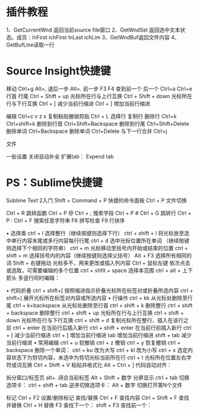 插件教程
========
1、GetCurrentWnd
返回当前source file窗口
2、GetWndSel
返回选中文本状态。成员：lnFirst ichFirst lnLast ichLim 
3、GetWndBuf返回文件内容
4、GetBufLine读取一行


Source Insight快捷键
====================

移动
Ctrl+g
Alt+,					退后一步
Alt+.					前一步 
F3 F4					查到前一个 后一个 
Ctrl+a Ctrl+e			行首 行尾 
Ctrl + Shift + up       光标所在行与上行互换
Ctrl + Shift + down     光标所在行与下行互换
Ctrl + [                减少当前行缩进
Ctrl + ]                增加当前行缩进

编辑
Ctrl+c v z x			复制粘贴撤销剪贴
Ctrl + L				选择行 
复制行
删除行 Ctrl+k Ctrl+shift+k
删除到行首 Ctrl+Shift+Backspace
删除到行尾 Ctrl+Shift+Delete
删除单词 Ctrl+Backspace
删除单词 Ctrl+Delete
与下一行合并 Ctrl+j

文件

一些设置
关闭自动补全
扩展tab： Expend tab



PS：Sublime快捷键
=============

Sublime Text 2入门
Shift + Command + P     快捷的命令面板
Ctrl + P                文件切换

Ctrl + R                跳转函数
Ctrl + P @
Ctrl + ;                搜索字段
Ctrl + P # 
Ctrl + G                跳转行
Ctrl + P :
Ctrl + F                搜索任意字符串
F6                      拼写检查
F9                      行排序
                    
•   选择类
ctrl + l                选择整行（继续按键则选择下行）
ctrl + shift + l        将光标放至选中单行内容末尾或多行内容每行行尾
ctrl + d                选中光标位置所在单词 （继续按键则选择下个相同的字符串）
ctrl + m                光标移动至括号内开始或结束的位置
ctrl + shift + m        选择括号内的内容（继续按键则选择父括号）
Alt + F3                选择所有相同的词
Shift + 右键拖动        光标多不，用来更改或插入列内容
Ctrl + 鼠标左键         依次点击或选取，可需要编辑的多个位置
ctrl + shfit + space    选择本范围
ctrl + alt + 上下箭头   多竖行同时编辑：


•   代码折叠
ctrl + shift+[          按照缩进指示折叠光标所在标签对或折叠所选内容
ctrl + shift+]          展开光标所在标签对内容或所选内容
•   行操作
ctrl + kk               从光标处删除至行尾
ctrl + k+backspace      从光标处删除至行首
ctrl + shift + k         删除整行
ctrl + shift + backspace 删除整行
ctrl + shift + up       光标所在行与上行互换
ctrl + shift + down     光标所在行与下行互换
ctrl + shift + d        复制光标所在整行，插入在该行之前
ctrl + enter            在当前行后插入新行
ctrl + shift + enter    在当前行前插入新行
ctrl + [                减少当前行缩进
ctrl + ]                增加当前行缩进
tab                     增加当前行缩进
shift + tab             减少当前行缩进
•   常用编辑
ctrl + u                软撤销
ctrl + z                撤销
ctrl + y                恢复撤销
ctrl + backspace        删除一个单词：
ctrl + ku               改为大写
ctrl + kl               改为小写
ctrl + x                选定内容状态下为剪切内容，未选中为剪切光标当前所在行
ctrl + t                光标所在位置左右字符或词互换
Ctrl + Shift + V        粘贴并格式化
Alt + Ctrl + ]          代码自动对齐：

拆分窗口/标签页
alt+.                   闭合当前标签
Alt + Shift + 数字            分屏显示
ctrl + tab          切换选项卡：
ctrl + shift + tab          逆序切换选项卡：
Alt + 数字            切换打开第N个文件

标记
Ctrl + F2           设置/删除标记
查找/替换
Ctrl + F            查找内容
Ctrl + Shift + F            查找并替换
Ctrl + H            替换
F3              查找下一个：
shift + F3        查找前一个：

